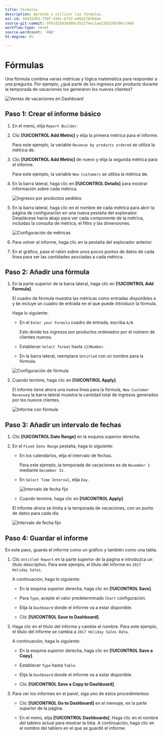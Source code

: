 ```yaml
---
title: Fórmulas
description: Aprenda a utilizar las fórmulas.
exl-id: b6432d93-739f-410c-b732-e09a278f8dae
source-git-commit: df81d2b036d00cd53274ec1ae22031dbf06cc948
workflow-type: tm+mt
source-wordcount: '468'
ht-degree: 0%

---
```


# Fórmulas

Una fórmula combina varias métricas y lógica matemática para responder a una pregunta. Por ejemplo, ¿qué parte de los ingresos por producto durante la temporada de vacaciones los generaron los nuevos clientes?

![Ventas de vacaciones en Dashboard](../../assets/magento-bi-report-builder-revenue-by-products-formula-report-holiday-sales-dashboard.png)

## Paso 1: Crear el informe básico

1. En el menú, elija `Report Builder`.

1. Clic **[!UICONTROL Add Metric]** y elija la primera métrica para el informe.

   Para este ejemplo, la variable `Revenue by products ordered` se utiliza la métrica de.

1. Clic **[!UICONTROL Add Metric]** de nuevo y elija la segunda métrica para el informe.

   Para este ejemplo, la variable `New Customers` se utiliza la métrica de.

1. En la barra lateral, haga clic en **[!UICONTROL Details]** para mostrar información sobre cada métrica.

   ![Ingresos por productos pedidos](../../assets/magento-bi-report-builder-revenue-by-products.png)

1. En la barra lateral, haga clic en el nombre de cada métrica para abrir la página de configuración en una nueva pestaña del explorador. Desplácese hacia abajo para ver cada componente de la métrica, incluidas la consulta de métrica, el filtro y las dimensiones.

   ![Configuración de métricas](../../assets/magento-bi-report-builder-revenue-by-products-metric-detail.png)

1. Para volver al informe, haga clic en la pestaña del explorador anterior.

1. En el gráfico, pase el ratón sobre unos pocos puntos de datos de cada línea para ver las cantidades asociadas a cada métrica.

## Paso 2: Añadir una fórmula

1. En la parte superior de la barra lateral, haga clic en **[!UICONTROL Add Formula]**.

   El cuadro de fórmula muestra las métricas como entradas disponibles `A` y `B`e incluye un cuadro de entrada en el que puede introducir la fórmula.

   Haga lo siguiente:

   * En el `Enter your Formula` cuadro de entrada, escriba `A/B`.

      Esto divide los ingresos por productos ordenados por el número de clientes nuevos.

   * Establecer `Select format` hasta `123Number`.

   * En la barra lateral, reemplace `Untitled` con un nombre para la fórmula.

   ![Configuración de fórmula](../../assets/magento-bi-report-builder-revenue-by-products-add-formula-detail.png)

1. Cuando termine, haga clic en **[!UICONTROL Apply]**.

   El informe tiene ahora una nueva línea para la fórmula, `New Customer Revenue`y la barra lateral muestra la cantidad total de ingresos generados por los nuevos clientes.

   ![Informe con fórmula](../../assets/magento-bi-report-builder-revenue-by-products-formula-report.png)

## Paso 3: Añadir un intervalo de fechas

1. Clic **[!UICONTROL Date Range]** en la esquina superior derecha.

1. En el `Fixed Date Range` pestaña, haga lo siguiente:

   * En los calendarios, elija el intervalo de fechas.

      Para este ejemplo, la temporada de vacaciones es de `November 1` mediante `December 31`.

   * En `Select Time Interval`, elija `Day`.

      ![Intervalo de fecha fijo](../../assets/magento-bi-report-builder-revenue-by-products-formula-report-fixed-date-range.png)

   * Cuando termine, haga clic en **[!UICONTROL Apply]**.

   El informe ahora se limita a la temporada de vacaciones, con un punto de datos para cada día.

   ![Intervalo de fecha fijo](../../assets/magento-bi-report-builder-revenue-by-products-formula-report-fixed-date-range-report.png)

## Paso 4: Guardar el informe

En este paso, guarda el informe como un gráfico y también como una tabla.

1. Clic `Untitled Report` en la parte superior de la página e introduzca un título descriptivo. Para este ejemplo, el título del informe es `2017 Holiday Sales`.

   A continuación, haga lo siguiente:

   * En la esquina superior derecha, haga clic en **[!UICONTROL Save]**.

   * Para `Type`, acepte el valor predeterminado `Chart` configuración.

   * Elija la `Dashboard` donde el informe va a estar disponible.

   * Clic **[!UICONTROL Save to Dashboard]**.

1. Haga clic en el título del informe y cambie el nombre. Para este ejemplo, el título del informe se cambia a `2017 Holiday Sales Data`.

   A continuación, haga lo siguiente:

   * En la esquina superior derecha, haga clic en **[!UICONTROL Save a Copy]**.

   * Establecer `Type` hasta `Table`.

   * Elija la `Dashboard` donde el informe va a estar disponible.

   * Clic **[!UICONTROL Save a Copy to Dashboard]**.

1. Para ver los informes en el panel, siga uno de estos procedimientos:

   * Clic **[!UICONTROL Go to Dashboard]** en el mensaje, en la parte superior de la página.

   * En el menú, elija **[!UICONTROL Dashboards]**. Haga clic en el nombre del tablero actual para mostrar la lista. A continuación, haga clic en el nombre del tablero en el que se guardó el informe.
